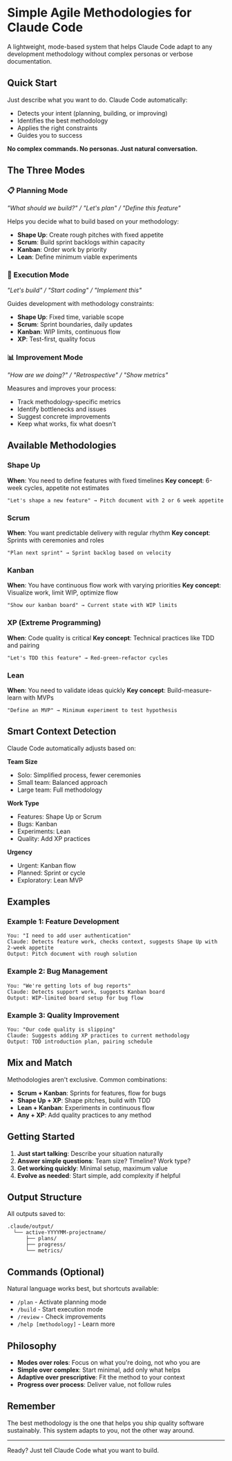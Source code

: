 # Simple Agile Methodologies for Claude Code

A lightweight, mode-based system that helps Claude Code adapt to any development
methodology without complex personas or verbose documentation.

## Quick Start

Just describe what you want to do. Claude Code automatically:

- Detects your intent (planning, building, or improving)
- Identifies the best methodology
- Applies the right constraints
- Guides you to success

**No complex commands. No personas. Just natural conversation.**

## The Three Modes

### 📋 Planning Mode

_"What should we build?" / "Let's plan" / "Define this feature"_

Helps you decide what to build based on your methodology:

- **Shape Up**: Create rough pitches with fixed appetite
- **Scrum**: Build sprint backlogs within capacity
- **Kanban**: Order work by priority
- **Lean**: Define minimum viable experiments

### 🔨 Execution Mode

_"Let's build" / "Start coding" / "Implement this"_

Guides development with methodology constraints:

- **Shape Up**: Fixed time, variable scope
- **Scrum**: Sprint boundaries, daily updates
- **Kanban**: WIP limits, continuous flow
- **XP**: Test-first, quality focus

### 📊 Improvement Mode

_"How are we doing?" / "Retrospective" / "Show metrics"_

Measures and improves your process:

- Track methodology-specific metrics
- Identify bottlenecks and issues
- Suggest concrete improvements
- Keep what works, fix what doesn't

## Available Methodologies

### Shape Up

**When**: You need to define features with fixed timelines **Key concept**:
6-week cycles, appetite not estimates

```text
"Let's shape a new feature" → Pitch document with 2 or 6 week appetite
```

### Scrum

**When**: You want predictable delivery with regular rhythm **Key concept**:
Sprints with ceremonies and roles

```text
"Plan next sprint" → Sprint backlog based on velocity
```

### Kanban

**When**: You have continuous flow work with varying priorities **Key concept**:
Visualize work, limit WIP, optimize flow

```text
"Show our kanban board" → Current state with WIP limits
```

### XP (Extreme Programming)

**When**: Code quality is critical **Key concept**: Technical practices like TDD
and pairing

```text
"Let's TDD this feature" → Red-green-refactor cycles
```

### Lean

**When**: You need to validate ideas quickly **Key concept**:
Build-measure-learn with MVPs

```text
"Define an MVP" → Minimum experiment to test hypothesis
```

## Smart Context Detection

Claude Code automatically adjusts based on:

**Team Size**

- Solo: Simplified process, fewer ceremonies
- Small team: Balanced approach
- Large team: Full methodology

**Work Type**

- Features: Shape Up or Scrum
- Bugs: Kanban
- Experiments: Lean
- Quality: Add XP practices

**Urgency**

- Urgent: Kanban flow
- Planned: Sprint or cycle
- Exploratory: Lean MVP

## Examples

### Example 1: Feature Development

```text
You: "I need to add user authentication"
Claude: Detects feature work, checks context, suggests Shape Up with 2-week appetite
Output: Pitch document with rough solution
```

### Example 2: Bug Management

```text
You: "We're getting lots of bug reports"
Claude: Detects support work, suggests Kanban board
Output: WIP-limited board setup for bug flow
```

### Example 3: Quality Improvement

```text
You: "Our code quality is slipping"
Claude: Suggests adding XP practices to current methodology
Output: TDD introduction plan, pairing schedule
```

## Mix and Match

Methodologies aren't exclusive. Common combinations:

- **Scrum + Kanban**: Sprints for features, flow for bugs
- **Shape Up + XP**: Shape pitches, build with TDD
- **Lean + Kanban**: Experiments in continuous flow
- **Any + XP**: Add quality practices to any method

## Getting Started

1. **Just start talking**: Describe your situation naturally
2. **Answer simple questions**: Team size? Timeline? Work type?
3. **Get working quickly**: Minimal setup, maximum value
4. **Evolve as needed**: Start simple, add complexity if helpful

## Output Structure

All outputs saved to:

```text
.claude/output/
  └── active-YYYYMM-projectname/
      ├── plans/
      ├── progress/
      └── metrics/
```

## Commands (Optional)

Natural language works best, but shortcuts available:

- `/plan` - Activate planning mode
- `/build` - Start execution mode
- `/review` - Check improvements
- `/help [methodology]` - Learn more

## Philosophy

- **Modes over roles**: Focus on what you're doing, not who you are
- **Simple over complex**: Start minimal, add only what helps
- **Adaptive over prescriptive**: Fit the method to your context
- **Progress over process**: Deliver value, not follow rules

## Remember

The best methodology is the one that helps you ship quality software
sustainably. This system adapts to you, not the other way around.

---

Ready? Just tell Claude Code what you want to build.
